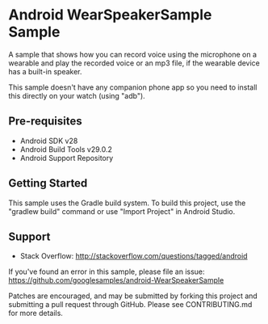 
Android WearSpeakerSample Sample
================================

A sample that shows how you can record voice using the microphone on a wearable and
play the recorded voice or an mp3 file, if the wearable device has a built-in speaker.

This sample doesn't have any companion phone app so you need to install this directly
on your watch (using "adb").

Pre-requisites
--------------

- Android SDK v28
- Android Build Tools v29.0.2
- Android Support Repository

Getting Started
---------------

This sample uses the Gradle build system. To build this project, use the
"gradlew build" command or use "Import Project" in Android Studio.

Support
-------

- Stack Overflow: http://stackoverflow.com/questions/tagged/android

If you've found an error in this sample, please file an issue:
https://github.com/googlesamples/android-WearSpeakerSample

Patches are encouraged, and may be submitted by forking this project and
submitting a pull request through GitHub. Please see CONTRIBUTING.md for more details.
